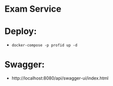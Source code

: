 # Exam Service

# Deploy:
- `docker-compose -p profid up -d`

# Swagger:
- http://localhost:8080/api/swagger-ui/index.html
